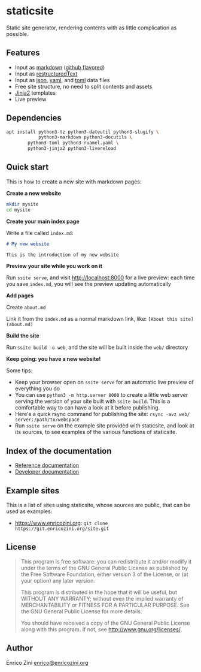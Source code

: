 # staticsite

Static site generator, rendering contents with as little complication as
possible.


## Features

* Input as [markdown](https://en.wikipedia.org/wiki/Markdown) ([github flavored](https://github.github.com/gfm/))
* Input as [restructuredText](https://en.wikipedia.org/wiki/ReStructuredText)
* Input as [json](https://en.wikipedia.org/wiki/JSON),
  [yaml](https://en.wikipedia.org/wiki/YAML), and
  [toml](https://en.wikipedia.org/wiki/TOML) data files
* Free site structure, no need to split contents and assets
* [Jinja2](https://jinja.palletsprojects.com/) templates
* Live preview


## Dependencies

```sh
apt install python3-tz python3-dateutil python3-slugify \
            python3-markdown python3-docutils \
	    python3-toml python3-ruamel.yaml \
	    python3-jinja2 python3-livereload
```

## Quick start

This is how to create a new site with markdown pages:

**Create a new website**

```sh
mkdir mysite
cd mysite
```

**Create your main index page**

Write a file called `index.md`:
```md
# My new website

This is the introduction of my new website
```

**Preview your site while you work on it**

Run `ssite serve`, and visit <http://localhost:8000> for a live preview: each
time you save `index.md`, you will see the preview updating automatically

**Add pages**

Create `about.md`

Link it from the `index.md` as a normal markdown link, like:
`[About this site](about.md)`

**Build the site**

Run `ssite build -o web`, and the site will be built inside the `web/`
directory

**Keep going: you have a new website!**


Some tips:

* Keep your browser open on `ssite serve` for an automatic live preview of
  everything you do
* You can use `python3 -m http.server 8000` to create a little web server
  serving the version of your site built with `ssite build`. This is a
  comfortable way to can have a look at it before publishing.
* Here's a quick rsync command for publishing the site:
  `rsync -avz web/ server:/path/to/webspace`
* Run `ssite serve` on the example site provided with staticsite, and look at
  its sources, to see examples of the various functions of staticsite.


## Index of the documentation

* [Reference documentation](doc/reference.md)
* [Developer documentation](doc/devel/README.md)


## Example sites

This is a list of sites using staticsite, whose sources are public, that can be
used as examples:

* <https://www.enricozini.org>: `git clone https://git.enricozini.org/site.git`


## License

> This program is free software: you can redistribute it and/or modify
> it under the terms of the GNU General Public License as published by
> the Free Software Foundation, either version 3 of the License, or
> (at your option) any later version.
>
> This program is distributed in the hope that it will be useful,
> but WITHOUT ANY WARRANTY; without even the implied warranty of
> MERCHANTABILITY or FITNESS FOR A PARTICULAR PURPOSE.  See the
> GNU General Public License for more details.
>
> You should have received a copy of the GNU General Public License
> along with this program.  If not, see <http://www.gnu.org/licenses/>.


## Author

Enrico Zini <enrico@enricozini.org>
